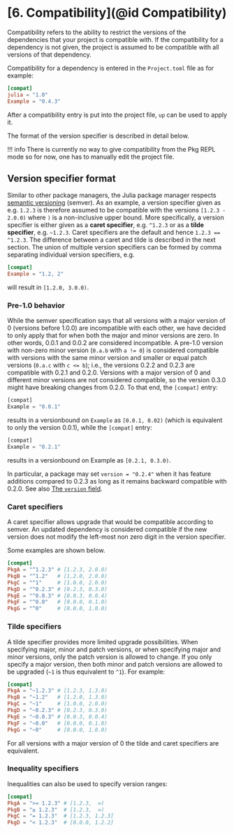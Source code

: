 # [**6.** Compatibility](@id Compatibility)

Compatibility refers to the ability to restrict the versions of the dependencies that your project is compatible with.
If the compatibility for a dependency is not given, the project is assumed to be compatible with all versions of that dependency.

Compatibility for a dependency is entered in the `Project.toml` file as for example:

```toml
[compat]
julia = "1.0"
Example = "0.4.3"
```

After a compatibility entry is put into the project file, `up` can be used to apply it.

The format of the version specifier is described in detail below.

!!! info
    There is currently no way to give compatibility from the Pkg REPL mode so for now, one has to manually edit the project file.

## Version specifier format

Similar to other package managers, the Julia package manager respects [semantic versioning](https://semver.org/) (semver).
As an example, a version specifier given as e.g. `1.2.3` is therefore assumed to be compatible with the versions `[1.2.3 - 2.0.0)` where `)` is a non-inclusive upper bound.
More specifically, a version specifier is either given as a **caret specifier**, e.g. `^1.2.3`  or as a **tilde specifier**, e.g. `~1.2.3`.
Caret specifiers are the default and hence `1.2.3 == ^1.2.3`. The difference between a caret and tilde is described in the next section.
The union of multiple version specifiers can be formed by comma separating individual version specifiers, e.g.
```toml
[compat]
Example = "1.2, 2"
```
will result in `[1.2.0, 3.0.0)`.

### Pre-1.0 behavior

While the semver specification says that all versions with a major version of 0 (versions before 1.0.0) are incompatible
with each other, we have decided to only apply that for when both the major and minor versions are zero. In other words,
0.0.1 and 0.0.2 are considered incompatible. A pre-1.0 version with non-zero minor version (`0.a.b` with `a != 0`) is
considered compatible with versions with the same minor version and smaller or equal patch versions (`0.a.c` with `c <= b`);
i.e., the versions 0.2.2 and 0.2.3 are compatible with 0.2.1 and 0.2.0. Versions with a major version of 0 and different
minor versions are not considered compatible, so the version 0.3.0 might have breaking changes from 0.2.0. To that end, the
`[compat]` entry:

```julia
[compat]
Example = "0.0.1"
```

results in a versionbound on `Example` as `[0.0.1, 0.02)` (which is equivalent to only the version 0.0.1), while the
`[compat]` entry:

```julia
[compat]
Example = "0.2.1"
```

results in a versionbound on Example as `[0.2.1, 0.3.0)`.

In particular, a package may set `version = "0.2.4"` when it has feature additions compared to 0.2.3 as long as it
remains backward compatible with 0.2.0.  See also [The `version` field](@ref).

### Caret specifiers

A caret specifier allows upgrade that would be compatible according to semver.
An updated dependency is considered compatible if the new version does not modify the left-most non zero digit in the version specifier.

Some examples are shown below.

```toml
[compat]
PkgA = "^1.2.3" # [1.2.3, 2.0.0)
PkgB = "^1.2"   # [1.2.0, 2.0.0)
PkgC = "^1"     # [1.0.0, 2.0.0)
PkgD = "^0.2.3" # [0.2.3, 0.3.0)
PkgE = "^0.0.3" # [0.0.3, 0.0.4)
PkgF = "^0.0"   # [0.0.0, 0.1.0)
PkgG = "^0"     # [0.0.0, 1.0.0)
```

### Tilde specifiers

A tilde specifier provides more limited upgrade possibilities. When specifying major, minor
and patch versions, or when specifying major and minor versions, only the patch version is
allowed to change. If you only specify a major version, then both minor and patch versions
are allowed to be upgraded (`~1` is thus equivalent to `^1`).
For example:

```toml
[compat]
PkgA = "~1.2.3" # [1.2.3, 1.3.0)
PkgB = "~1.2"   # [1.2.0, 1.3.0)
PkgC = "~1"     # [1.0.0, 2.0.0)
PkgD = "~0.2.3" # [0.2.3, 0.3.0)
PkgE = "~0.0.3" # [0.0.3, 0.0.4)
PkgF = "~0.0"   # [0.0.0, 0.1.0)
PkgG = "~0"     # [0.0.0, 1.0.0)
```

For all versions with a major version of 0 the tilde and caret specifiers are equivalent.

### Inequality specifiers

Inequalities can also be used to specify version ranges:

```toml
[compat]
PkgA = ">= 1.2.3" # [1.2.3,  ∞)
PkgB = "≥ 1.2.3"  # [1.2.3,  ∞)
PkgC = "= 1.2.3"  # [1.2.3, 1.2.3]
PkgD = "< 1.2.3"  # [0.0.0, 1.2.2]
```
